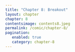 ```yaml
---
title: "Chapter 8: Breakout"
layout: chapter
chapter: 8
contentsimage: contents8.jpeg
permalink: /comic/chapter-8/
pagination:
   enabled: true
   category: chapter-8
---
```

